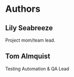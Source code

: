 # Authors

## Lily Seabreeze

Project mom/team lead.

## Tom Almquist

Testing Automation & QA Lead
